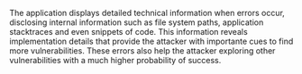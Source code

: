 The application displays detailed technical information when errors occur, disclosing internal information such as file system paths, application stacktraces and even snippets of code. This information reveals implementation details that provide the attacker with importante cues to find more vulnerabilities. These errors also help the attacker exploring other vulnerabilities with a much higher probability of success.